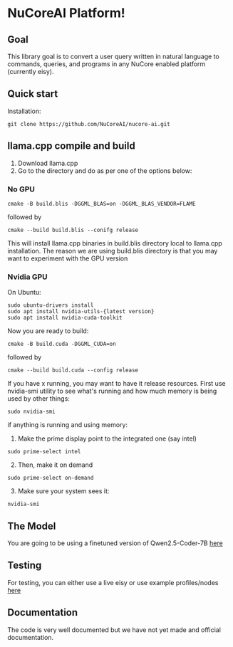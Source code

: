 # NuCoreAI Platform! 

## Goal

This library goal is to convert a user query written in natural language to commands, queries, and programs in any NuCore enabled platform (currently eisy).

## Quick start

Installation:

```shell
git clone https://github.com/NuCoreAI/nucore-ai.git
```

## llama.cpp compile and build
1. Download llama.cpp
2. Go to the directory and do as per one of the options below:

### No GPU
```shell
cmake -B build.blis -DGGML_BLAS=on -DGGML_BLAS_VENDOR=FLAME
```
followed by
```shell
cmake --build build.blis --conifg release
```
This will install llama.cpp binaries in build.blis directory local to llama.cpp installation. The reason we are using build.blis directory is that you may want to experiment with the GPU version

### Nvidia GPU
On Ubuntu:
```shell
sudo ubuntu-drivers install
sudo apt install nvidia-utils-{latest version}
sudo apt install nvidia-cuda-toolkit
```
Now you are ready to build:
```shell
cmake -B build.cuda -DGGML_CUDA=on 
```
followed by
```shell
cmake --build build.cuda --config release
```
If you have x running, you may want to have it release resources. First use nvidia-smi utility to see what's running and how much memory is being used by other things:
```shell
sudo nvidia-smi
```
if anything is running and using memory:
1. Make the prime display point to the integrated one (say intel)
```shell
sudo prime-select intel
```
2. Then, make it on demand
```shell
sudo prime-select on-demand
```
3. Make sure your system sees it:
```shell
nvidia-smi
```

## The Model
You are going to be using a finetuned version of Qwen2.5-Coder-7B [here](https://huggingface.co/mkohanim/qwen2.5-coder-nucore-7b)

## Testing
For testing, you can either use a live eisy or use example profiles/nodes [here](https://github.com/NuCoreAI/ai-workflow)

## Documentation
The code is very well documented but we have not yet made and official documentation. 